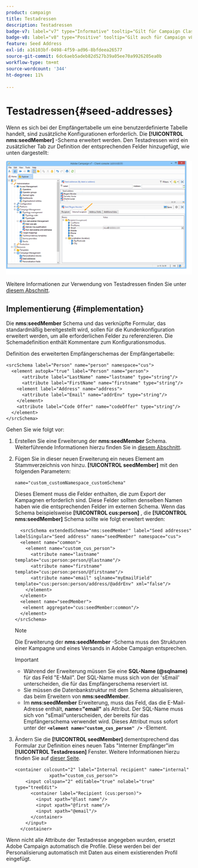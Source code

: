 ```yaml
---
product: campaign
title: Testadressen
description: Testadressen
badge-v7: label="v7" type="Informative" tooltip="Gilt für Campaign Classic v7"
badge-v8: label="v8" type="Positive" tooltip="Gilt auch für Campaign v8"
feature: Seed Address
exl-id: a16103bf-0498-4f59-ad96-8bfdeea26577
source-git-commit: 6dc6aeb5adeb82d527b39a05ee70a9926205ea0b
workflow-type: tm+mt
source-wordcount: '344'
ht-degree: 11%

---
```


# Testadressen{#seed-addresses}



Wenn es sich bei der Empfängertabelle um eine benutzerdefinierte Tabelle handelt, sind zusätzliche Konfigurationen erforderlich. Die **[!UICONTROL nms:seedMember]** -Schema erweitert werden. Den Testadressen wird ein zusätzlicher Tab zur Definition der entsprechenden Felder hinzugefügt, wie unten dargestellt:

![](assets/s_ncs_user_seedlist_new_tab.png)

Weitere Informationen zur Verwendung von Testadressen finden Sie unter [diesem Abschnitt](../../delivery/using/about-seed-addresses.md).

## Implementierung {#implementation}

Die **nms:seedMember** Schema und das verknüpfte Formular, das standardmäßig bereitgestellt wird, sollen für die Kundenkonfiguration erweitert werden, um alle erforderlichen Felder zu referenzieren. Die Schemadefinition enthält Kommentare zum Konfigurationsmodus.

Definition des erweiterten Empfängerschemas der Empfängertabelle:

```
<srcSchema label="Person" name="person" namespace="cus">
  <element autopk="true" label="Person" name="person">
      <attribute label="LastName" name="lastname" type="string"/>
      <attribute label="FirstName" name="firstname" type="string"/>
    <element label="Address" name="address">
      <attribute label="Email" name="addrEnv" type="string"/>
    </element>
    <attribute label="Code Offer" name="codeOffer" type="string"/>
  </element>
</srcSchema>
```

Gehen Sie wie folgt vor:

1. Erstellen Sie eine Erweiterung der **nms:seedMember** Schema. Weiterführende Informationen hierzu finden Sie in [diesem Abschnitt](../../configuration/using/extending-a-schema.md).
1. Fügen Sie in dieser neuen Erweiterung ein neues Element am Stammverzeichnis von hinzu. **[!UICONTROL seedMember]** mit den folgenden Parametern:

   ```
   name="custom_customNamespace_customSchema"
   ```

   Dieses Element muss die Felder enthalten, die zum Export der Kampagnen erforderlich sind. Diese Felder sollten denselben Namen haben wie die entsprechenden Felder im externen Schema. Wenn das Schema beispielsweise **[!UICONTROL cus:person]** , die **[!UICONTROL nms:seedMember]** Schema sollte wie folgt erweitert werden:

   ```
     <srcSchema extendedSchema="nms:seedMember" label="Seed addresses" labelSingular="Seed address" name="seedMember" namespace="cus">
     <element name="common">
       <element name="custom_cus_person">
         <attribute name="lastname" template="cus:person:person/@lastname"/>
         <attribute name="firstname" template="cus:person:person/@firstname"/>
         <attribute name="email" sqlname="myEmailField" template="cus:person:person/address/@addrEnv" xml="false"/>
       </element>
     </element>
     <element name="seedMember">
      <element aggregate="cus:seedMember:common"/>
     </element>
   </srcSchema>
   ```

   >[!NOTE]
   >
   >Die Erweiterung der **nms:seedMember** -Schema muss den Strukturen einer Kampagne und eines Versands in Adobe Campaign entsprechen.

   >[!IMPORTANT]
   >
   >
   >    
   >    
   >    * Während der Erweiterung müssen Sie eine **SQL-Name (@sqlname)** für das Feld &quot;E-Mail&quot;. Der SQL-Name muss sich von der &#39;sEmail&#39; unterscheiden, die für das Empfängerschema reserviert ist.
   >    * Sie müssen die Datenbankstruktur mit dem Schema aktualisieren, das beim Erweitern von **nms:seedMember**.
   >    * Im **nms:seedMember** Erweiterung, muss das Feld, das die E-Mail-Adresse enthält, **name=&quot;email&quot;** als Attribut. Der SQL-Name muss sich von &quot;sEmail&quot;unterscheiden, der bereits für das Empfängerschema verwendet wird. Dieses Attribut muss sofort unter der **`<element name="custom_cus_person" />`** -Element.
   >    
   >

1. Ändern Sie die **[!UICONTROL seedMember]** dementsprechend das Formular zur Definition eines neuen Tabs &quot;Interner Empfänger&quot;im **[!UICONTROL Testadressen]** Fenster. Weitere Informationen hierzu finden Sie auf [dieser Seite](../../configuration/using/form-structure.md).

   ```
   <container colcount="2" label="Internal recipient" name="internal"
                xpath="custom_cus_person">
       <input colspan="2" editable="true" nolabel="true" type="treeEdit">
         <container label="Recipient (cus:person)">
           <input xpath="@last name"/>
           <input xpath="@first name"/>
           <input xpath="@email"/>
         </container>
       </input>
     </container>
   ```

Wenn nicht alle Attribute der Testadresse angegeben wurden, ersetzt Adobe Campaign automatisch die Profile. Diese werden bei der Personalisierung automatisch mit Daten aus einem existierenden Profil eingefügt.
